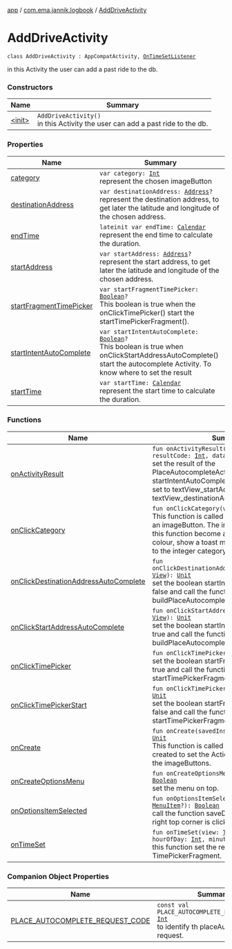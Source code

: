 [app](../../index.md) / [com.ema.jannik.logbook](../index.md) / [AddDriveActivity](./index.md)

# AddDriveActivity

`class AddDriveActivity : AppCompatActivity, `[`OnTimeSetListener`](https://developer.android.com/reference/android/app/TimePickerDialog/OnTimeSetListener.html)

in this Activity the user can add a past ride to the db.

### Constructors

| Name | Summary |
|---|---|
| [&lt;init&gt;](-init-.md) | `AddDriveActivity()`<br>in this Activity the user can add a past ride to the db. |

### Properties

| Name | Summary |
|---|---|
| [category](category.md) | `var category: `[`Int`](https://kotlinlang.org/api/latest/jvm/stdlib/kotlin/-int/index.html)<br>represent the chosen imageButton |
| [destinationAddress](destination-address.md) | `var destinationAddress: `[`Address`](https://developer.android.com/reference/android/location/Address.html)`?`<br>represent the destination address, to get later the latitude and longitude of the chosen address. |
| [endTime](end-time.md) | `lateinit var endTime: `[`Calendar`](https://developer.android.com/reference/java/util/Calendar.html)<br>represent the end time to calculate the duration. |
| [startAddress](start-address.md) | `var startAddress: `[`Address`](https://developer.android.com/reference/android/location/Address.html)`?`<br>represent the start address, to get later the latitude and longitude of the chosen address. |
| [startFragmentTimePicker](start-fragment-time-picker.md) | `var startFragmentTimePicker: `[`Boolean`](https://kotlinlang.org/api/latest/jvm/stdlib/kotlin/-boolean/index.html)`?`<br>This boolean is true when the onClickTimePicker() start the startTimePickerFragment(). |
| [startIntentAutoComplete](start-intent-auto-complete.md) | `var startIntentAutoComplete: `[`Boolean`](https://kotlinlang.org/api/latest/jvm/stdlib/kotlin/-boolean/index.html)`?`<br>This boolean is true when onClickStartAddressAutoComplete() start the autocomplete Activity. To know where to set the result |
| [startTime](start-time.md) | `var startTime: `[`Calendar`](https://developer.android.com/reference/java/util/Calendar.html)<br>represent the start time to calculate the duration. |

### Functions

| Name | Summary |
|---|---|
| [onActivityResult](on-activity-result.md) | `fun onActivityResult(requestCode: `[`Int`](https://kotlinlang.org/api/latest/jvm/stdlib/kotlin/-int/index.html)`, resultCode: `[`Int`](https://kotlinlang.org/api/latest/jvm/stdlib/kotlin/-int/index.html)`, data: `[`Intent`](https://developer.android.com/reference/android/content/Intent.html)`?): `[`Unit`](https://kotlinlang.org/api/latest/jvm/stdlib/kotlin/-unit/index.html)<br>set the result of the PlaceAutocompleteActivity. When the boolean startIntentAutoComplete is true the result is set to textView_startAddress otherwise to textView_destinationAddress. |
| [onClickCategory](on-click-category.md) | `fun onClickCategory(view: `[`View`](https://developer.android.com/reference/android/view/View.html)`): `[`Unit`](https://kotlinlang.org/api/latest/jvm/stdlib/kotlin/-unit/index.html)<br>This function is called when the user click on an imageButton. The imageButton who call this function become a different background colour, show a toast message and set an value to the integer category |
| [onClickDestinationAddressAutoComplete](on-click-destination-address-auto-complete.md) | `fun onClickDestinationAddressAutoComplete(view: `[`View`](https://developer.android.com/reference/android/view/View.html)`): `[`Unit`](https://kotlinlang.org/api/latest/jvm/stdlib/kotlin/-unit/index.html)<br>set the boolean startIntentAutoComplete to false and call the function buildPlaceAutocompleteIntent() |
| [onClickStartAddressAutoComplete](on-click-start-address-auto-complete.md) | `fun onClickStartAddressAutoComplete(view: `[`View`](https://developer.android.com/reference/android/view/View.html)`): `[`Unit`](https://kotlinlang.org/api/latest/jvm/stdlib/kotlin/-unit/index.html)<br>set the boolean startIntentAutoComplete to true and call the function buildPlaceAutocompleteIntent() |
| [onClickTimePicker](on-click-time-picker.md) | `fun onClickTimePicker(view: `[`View`](https://developer.android.com/reference/android/view/View.html)`): `[`Unit`](https://kotlinlang.org/api/latest/jvm/stdlib/kotlin/-unit/index.html)<br>set the boolean startFragmentTimePicker to true and call the function startTimePickerFragment() |
| [onClickTimePickerStart](on-click-time-picker-start.md) | `fun onClickTimePickerStart(view: `[`View`](https://developer.android.com/reference/android/view/View.html)`): `[`Unit`](https://kotlinlang.org/api/latest/jvm/stdlib/kotlin/-unit/index.html)<br>set the boolean startFragmentTimePicker to false and call the function startTimePickerFragment() |
| [onCreate](on-create.md) | `fun onCreate(savedInstanceState: `[`Bundle`](https://developer.android.com/reference/android/os/Bundle.html)`?): `[`Unit`](https://kotlinlang.org/api/latest/jvm/stdlib/kotlin/-unit/index.html)<br>This function is called when the activity is created to set the ActionBar, TimePicker and the imageButtons. |
| [onCreateOptionsMenu](on-create-options-menu.md) | `fun onCreateOptionsMenu(menu: `[`Menu`](https://developer.android.com/reference/android/view/Menu.html)`?): `[`Boolean`](https://kotlinlang.org/api/latest/jvm/stdlib/kotlin/-boolean/index.html)<br>set the menu on top. |
| [onOptionsItemSelected](on-options-item-selected.md) | `fun onOptionsItemSelected(item: `[`MenuItem`](https://developer.android.com/reference/android/view/MenuItem.html)`?): `[`Boolean`](https://kotlinlang.org/api/latest/jvm/stdlib/kotlin/-boolean/index.html)<br>call the function saveDrive() when save in the right top corner is clicked. |
| [onTimeSet](on-time-set.md) | `fun onTimeSet(view: `[`TimePicker`](https://developer.android.com/reference/android/widget/TimePicker.html)`?, hourOfDay: `[`Int`](https://kotlinlang.org/api/latest/jvm/stdlib/kotlin/-int/index.html)`, minute: `[`Int`](https://kotlinlang.org/api/latest/jvm/stdlib/kotlin/-int/index.html)`): `[`Unit`](https://kotlinlang.org/api/latest/jvm/stdlib/kotlin/-unit/index.html)<br>this function set the result from the TimePickerFragment. |

### Companion Object Properties

| Name | Summary |
|---|---|
| [PLACE_AUTOCOMPLETE_REQUEST_CODE](-p-l-a-c-e_-a-u-t-o-c-o-m-p-l-e-t-e_-r-e-q-u-e-s-t_-c-o-d-e.md) | `const val PLACE_AUTOCOMPLETE_REQUEST_CODE: `[`Int`](https://kotlinlang.org/api/latest/jvm/stdlib/kotlin/-int/index.html)<br>to identify th placeAutocomplete request. |
